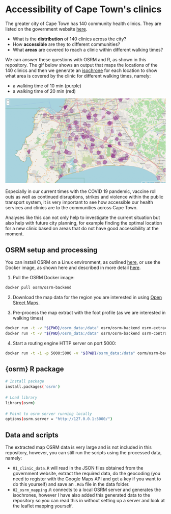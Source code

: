 # Accessibility of Cape Town's clinics

The greater city of Cape Town has 140 community health clinics. They are listed on the government website [here](https://www.capetown.gov.za/Family%20and%20home/See-all-City-facilities/Our-service-facilities/Clinics%20and%20healthcare%20facilities). 

- What is the **distribution** of 140 clinics across the city?
- How **accessible** are they to different communities?
- What **areas** are covered to reach a clinic within different walking times?

We can answer these questions with OSRM and R, as shown in this repository. The gif below shows an output that maps the locations of the 140 clinics and then we generate an [isochrone](https://en.wikipedia.org/wiki/Isochrone_map) for each location to show what area is covered by the clinic for different walking times, namely:

- a walking time of 10 min (purple)
- a walking time of 20 min (red)

![](img/clinics_20_10_min.gif)

Especially in our current times with the COVID 19 pandemic, vaccine roll outs as well as continued disruptions, strikes and violence within the public transport system, it is very important to see how accessible our health services and clinics are to the communities across Cape Town.

Analyses like this can not only help to investigate the current situation but also help with future city planning, for example finding the optimal location for a new clinic based on areas that do not have good accessibility at the moment.

## OSRM setup and processing

You can install OSRM on a Linux environment, as outlined [here](https://datawookie.dev/blog/2017/09/building-a-local-osrm-instance/), or use the Docker image, as shown here and described in more detail [here](https://github.com/Project-OSRM/osrm-backend#using-docker).

1. Pull the OSRM Docker image:

```bash
docker pull osrm/osrm-backend
```

2. Download the map data for the region you are interested in using [Open Street Maps](https://www.openstreetmap.org/export#map=10/-33.9857/19.0800).

3. Pre-process the map extract with the foot profile (as we are interested in walking times)

```bash
docker run -t -v "${PWD}/osrm_data:/data" osrm/osrm-backend osrm-extract -p /opt/foot.lua /data/map.xml
docker run -t -v "${PWD}/osrm_data:/data" osrm/osrm-backend osrm-contract /data/map.xml.osrm
```

4. Start a routing engine HTTP server on port 5000:

```bash
docker run -t -i -p 5000:5000 -v "${PWD}/osrm_data:/data" osrm/osrm-backend osrm-routed /data/map.xml.osrm
```

## {osrm} R package

```bash
# Install package
install.packages('osrm')

# Load library
library(osrm)

# Point to osrm server running locally
options(osrm.server = "http://127.0.0.1:5000/")
```

## Data and scripts

The extracted map OSRM data is very large and is not included in this repository, however, you can still run the scripts using the processed data, namely:

- `01_clinic_data.R` will read in the JSON files obtained from the government website, extract the required data, do the geocoding (you need to register with the Google Maps API and get a key if you want to do this yourself) and save an `.Rda` file in the data folder.
- `02_osrm_mapping.R` connects to a local OSRM server and generates the isochrones, however I have also added this generated data to the repository so you can read this in without setting up a server and look at the leaflet mapping yourself.
